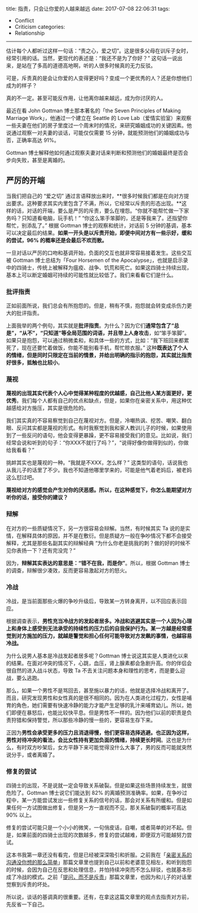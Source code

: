 title: 指责，只会让你爱的人越来越远
date: 2017-07-08 22:06:31
tags:
  - Conflict
  - Criticism
categories:
  - Relationship
---

估计每个人都听过这样一句话：“责之心，爱之切”。这是很多父母在训斥子女时，经常引用的话。当然，更现代的表述是：“我还不是为了你好？” 这句话一说出来，是站在了多高的道德高地啊，听的人很多时候真的无力反驳。  

可是，斥责真的是会让你爱的人变得更好吗？变成一个更优秀的人？还是你想他们成为的样子？  

真的不一定。甚至可能反作用，让他离你越来越远，成为你讨厌的人。  

最近在看 John Gottman 博士那本著名的「the Seven Principles of Making Marriage Work」，他通过一个建立在 Seattle 的 Love Lab（爱情实验室）来观察一些夫妻在他们的房子里度过一个周末时的情况，来研究婚姻成功的关键因素。他说通过观察一对夫妻的谈话，可能仅仅需要 15 分钟，就能预测他们的婚姻成功与否，正确率高达 91%。  

Gottman 博士解释他如何通过观察夫妻对话来判断和预测他们的婚姻最终是否会步向失败，甚至是离婚的。  


## 严厉的开端  

当我们把自己的 “爱之切” 通过言语释放出来时，**很多时候我们都是在向对方提出要求。这种要求其实内里包含了不满，所以，它经常以斥责的形态出现。**这样的话，对话的开端，要么是严厉的斥责，要么在埋怨。“你就不能帮忙做一下家务吗？只知道看电脑，玩手机！” “你这么笨手笨脚的，还是等我来了。还指望你帮忙，别添乱了。” 根据 Gottman 博士的观察和统计，对话前 5 分钟的基调，基本可以决定最后的结果。**如果一开头是以斥责开始，即便中间对方有一些示好，缓和的尝试，96% 的概率还是会最后不欢而散。**  

一旦对话以严厉的口吻和基调开始，负面的交互也就非常容易接着发生。这些交互被 Gottman 博士总结为「Four Horsemen of the Apocalypse」，也就是启示录中的四骑士，传统上被解释为瘟疫、战争、饥荒和死亡。如果这四骑士持续出现，基本上可以断定婚姻可持续的可能性就比较低了。我们来看看它们是什么。  


### 批评指责

正如前面所说，我们总会有所抱怨的。但是，稍有不慎，抱怨就会转变成杀伤力更大的批评指责。  

上面我举的两个例句，其实就是**批评指责**。为什么？因为它们**通常包含了“总是”，“从不”，“只知道”等全局范围的词语，并且带上人身攻击**，如“笨手笨脚”。如果只是抱怨，可以通过稍微柔和，和具体一些的方式，比如：“我下班回来都累死了，现在还要忙着做饭，你能不能别看手机，帮忙晾衣服。” 这种**既表达了个人的情绪，但是同时只限定在当前的情景，并给出明确的指示的抱怨，其实就比指责好很多，抵触也比较小**。  


### 蔑视

**蔑视的出现其实代表个人心中觉得某种程度的优越感，自己比他人某方面更好，更优秀**。我们每个人都有自己的优点和缺点，但是，如果你在亲密关系中，用这种优越感给对方施压，其实是很危险的。  

我们其实真的不容易察觉到自己在蔑视对方。但是，冷嘲热讽、挖苦、嘲笑、翻白眼、反问其实都是蔑视的形式。有时我察觉到我和家人教训儿子的时候，如果使用到了一些反问的语句，他会变得更暴躁，更不容易接受我们的意见。比如说，我们经常会说和听到的句子：“你XXX不就行了吗？”，“说得好像你做得到似的，你做给我看看？”

挑衅其实也是蔑视的一种。“我就是不XXX，怎么样？” 这类型的语句，话说我也从我儿子的话里了不少。我也不知道他哪里学来的，可能是他气着老妈后，被老妈这么怼过吧。  

**蔑视给对方的感觉会产生对你的厌恶感。所以，在这种感觉下，你怎么能期望对方听你的话，接受你的建议？**  


### 辩解

在对方的一些质疑情况下，另一方很容易会辩解。当然，有时候其实 Ta 说的是实情，在解释具体的原因，并不是在敷衍。但是质疑方一般在争吵情况下都不会接受解释，尤其是那些名副其实的辩解经典 “为什么你老是挑我的刺？做的好的时候不见你表扬一下？还有完没完？”  

因为，**辩解其实表达的意思是：“错不在我，而是你”**。所以，根据 Gottman 博士的调查，辩解很少凑效，反而更容易激起对方的怒火。  


### 冷战

冷战，是当前面那些火爆的争吵升级后，导致某一方转身离开，以不回应表示回应。  

根据调查表示，**男性充当冷战方的发起者居多。冷战和逃避其实是一个人因为心理上和身体上感受到无法承受的持续性的压力后的自我保护行为。某一方越是经常感觉到对方施加的压力，就越是警觉和担心任何可能导致对方发飙的事情，也越容易冷战。**  

为什么说男人基本是冷战发起者居多呢？Gottman 博士说这其实是人类进化以来的结果。在面对冲突的情况下，心跳，血压，肾上腺素都会急剧升高。你的伴侣会很自然的进入战斗状态，导致 Ta 不去关注问题本身和理性的思考，而是要么迎战，要么逃跑。  

那么，如果一个男性不是骂回去，甚至施以暴力的话，他就是选择冷战和离开了。而且，研究发现男性和女性真的是很不相同的。因为在人类进化过程力，女性是哺育的角色，她们需要有快速冷静的能力才能产生足够的乳汁来哺育幼儿。所以，她们即便在暴怒后，也能比较快平息。但是男性不一样的。因为他们以前的职责是负责狩猎和保持警觉，所以那些冷静的慢一些的，更容易生存下来。  

正因为**男性会承受更多的压力且消退得慢，他们更容易选择逃避。也正因为这样，男性对待冲突的看法，会比女性持有更加负面的情绪，持续更长时间**。这也是为什么，有时双方吵架后，女方平静下来可能觉得没什么大事了，男的反而可能就突然说分手，或者离婚了。  


### 修复的尝试

四骑士的出现，不是说就一定会导致关系破裂。但是如果这些场景持续发生，就很危险了。Gottman 博士说它们能达到 82% 的离婚预测准确率。如果，在争吵过程中，某一方能尝试发出一些修复关系的信号的话，那会对关系有所缓和。但是如果任何一方试图做出修复，但是另一方一直视而不见，那关系破裂的概率可高达 90% 以上。  

修复的尝试可能只是一个小小的微笑，一句俏皮话，自嘲，或者简单的对不起。但是，如果前面的四骑士出现的次数越多，修复的尝试越难，即便双方可能越努力尝试。  


这本书我第一章还没有看完，但是已经被深深吸引和折服。之前我在「[亲密关系的沟通没你想的那么简单][]」那篇文章里也提到自己以前和老婆意见相左，和听到抱怨的时候，会因为自己在反思和处理信息，并怕持续冲突而不怎么辩驳，也就基本形成了冷战的模式。之前「[提问，而不是斥责][]」那篇文章里，也因为和儿子的对话里觉察到斥责的坏处。  

所以说，谈话的基调真的很重要。还有，在拿这这篇文章里的观点去指责对方前，先反省一下自己。  



[提问，而不是斥责]: http://www.thinkingincrowd.me/2017/04/09/ask-instead-of-scold/
[亲密关系的沟通没你想的那么简单]: http://www.thinkingincrowd.me/2017/03/31/intimate-communication-is-not-as-easy-as-you-think/
